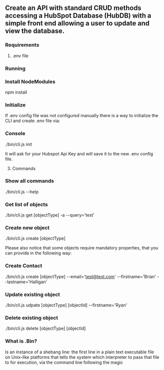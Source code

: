 ## Create an API with standard CRUD methods accessing a HubSpot Database (HubDB) with a simple front end allowing a user to update and view the database.

### Requirements

1. .env file

### Running


### Install NodeModules

npm install

### Initialize

If .env config file was not configured manually there is a way to initialize the CLI and create .env file via:

### Console
./bin/cli.js init

It will ask for your Hubspot Api Key and will save it to the new .env config file.

3. Commands


### Show all commands

./bin/cli.js --help

### Get list of objects

./bin/cli.js get [objectType] -a --query='test'


### Create new object

./bin/cli.js create [objectType]

Please also notice that some objects require mandatory properties, that you can provide in the following way:

### Create Contact
./bin/cli.js create [objectType] --email='test@test.com' --firstname='Brian' --lastname='Halligan'


### Update existing object

./bin/cli.js udpate [objectType] [objectId] --firstname='Ryan'


### Delete existing object

./bin/cli.js delete [objectType] [objectId]

### What is .Bin?

Is an instance of a shebang line: the first line in a plain text executable file on Unix-like platforms that tells the system which interpreter to pass that file to for execution, via the command line following the magic